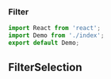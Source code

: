 ### Filter

```jsx
import React from 'react';
import Demo from './index';
export default Demo;
```

## FilterSelection
